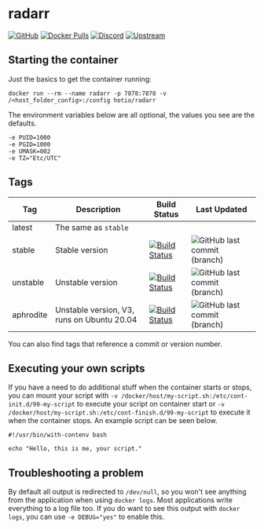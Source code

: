 # radarr

[![GitHub](https://img.shields.io/badge/source-github-lightgrey)](https://github.com/hotio/docker-radarr)
[![Docker Pulls](https://img.shields.io/docker/pulls/hotio/radarr)](https://hub.docker.com/r/hotio/radarr)
[![Discord](https://img.shields.io/discord/610068305893523457?color=738ad6&label=discord&logo=discord&logoColor=white)](https://discord.gg/3SnkuKp)
[![Upstream](https://img.shields.io/badge/upstream-project-yellow)](https://github.com/Radarr/Radarr)

## Starting the container

Just the basics to get the container running:

```shell
docker run --rm --name radarr -p 7878:7878 -v /<host_folder_config>:/config hotio/radarr
```

The environment variables below are all optional, the values you see are the defaults.

```shell
-e PUID=1000
-e PGID=1000
-e UMASK=002
-e TZ="Etc/UTC"
```

## Tags

| Tag       | Description                                | Build Status                                                                                                                                             | Last Updated                                                                                            |
| ----------|--------------------------------------------|----------------------------------------------------------------------------------------------------------------------------------------------------------|---------------------------------------------------------------------------------------------------------|
| latest    | The same as `stable`                       |                                                                                                                                                          |                                                                                                         |
| stable    | Stable version                             | [![Build Status](https://cloud.drone.io/api/badges/hotio/docker-radarr/status.svg?ref=refs/heads/stable)](https://cloud.drone.io/hotio/docker-radarr)    | ![GitHub last commit (branch)](https://img.shields.io/github/last-commit/hotio/docker-radarr/stable)    |
| unstable  | Unstable version                           | [![Build Status](https://cloud.drone.io/api/badges/hotio/docker-radarr/status.svg?ref=refs/heads/unstable)](https://cloud.drone.io/hotio/docker-radarr)  | ![GitHub last commit (branch)](https://img.shields.io/github/last-commit/hotio/docker-radarr/unstable)  |
| aphrodite | Unstable version, V3, runs on Ubuntu 20.04 | [![Build Status](https://cloud.drone.io/api/badges/hotio/docker-radarr/status.svg?ref=refs/heads/aphrodite)](https://cloud.drone.io/hotio/docker-radarr) | ![GitHub last commit (branch)](https://img.shields.io/github/last-commit/hotio/docker-radarr/aphrodite) |

You can also find tags that reference a commit or version number.

## Executing your own scripts

If you have a need to do additional stuff when the container starts or stops, you can mount your script with `-v /docker/host/my-script.sh:/etc/cont-init.d/99-my-script` to execute your script on container start or `-v /docker/host/my-script.sh:/etc/cont-finish.d/99-my-script` to execute it when the container stops. An example script can be seen below.

```shell
#!/usr/bin/with-contenv bash

echo "Hello, this is me, your script."
```

## Troubleshooting a problem

By default all output is redirected to `/dev/null`, so you won't see anything from the application when using `docker logs`. Most applications write everything to a log file too. If you do want to see this output with `docker logs`, you can use `-e DEBUG="yes"` to enable this.
